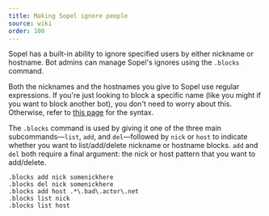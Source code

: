 ```yaml
---
title: Making Sopel ignore people
source: wiki
order: 100
---
```


Sopel has a built-in ability to ignore specified users by either nickname or
hostname. Bot admins can manage Sopel's ignores using the `.blocks` command.

Both the nicknames and the hostnames you give to Sopel use regular expressions.
If you're just looking to block a specific name (like you might if you want to
block another bot), you don't need to worry about this. Otherwise, refer to
[this page](https://docs.python.org/3/library/re.html) for the syntax.

The `.blocks` command is used by giving it one of the three main
subcommands—`list`, `add`, and `del`—followed by `nick` or `host` to indicate
whether you want to list/add/delete nickname or hostname blocks. `add` and `del`
both require a final argument: the nick or host pattern that you want to
add/delete.

```
.blocks add nick somenickhere
.blocks del nick somenickhere
.blocks add host .*\.bad\.actor\.net
.blocks list nick
.blocks list host
```
